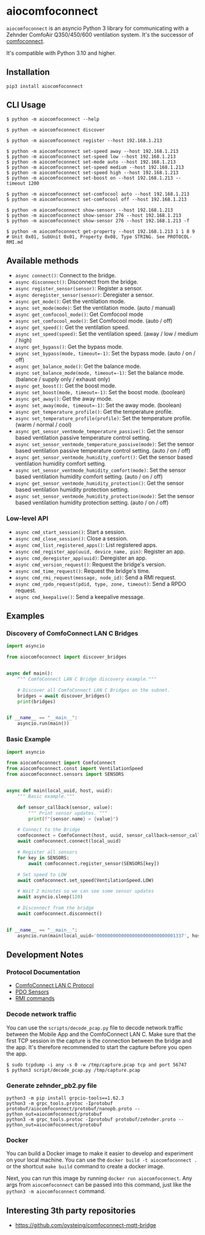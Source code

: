 # aiocomfoconnect

`aiocomfoconnect` is an asyncio Python 3 library for communicating with a Zehnder ComfoAir Q350/450/600 ventilation system. It's the successor of
[comfoconnect](https://github.com/michaelarnauts/comfoconnect).

It's compatible with Python 3.10 and higher.

## Installation

```shell
pip3 install aiocomfoconnect
```

## CLI Usage

```shell
$ python -m aiocomfoconnect --help

$ python -m aiocomfoconnect discover

$ python -m aiocomfoconnect register --host 192.168.1.213

$ python -m aiocomfoconnect set-speed away --host 192.168.1.213
$ python -m aiocomfoconnect set-speed low --host 192.168.1.213
$ python -m aiocomfoconnect set-mode auto --host 192.168.1.213
$ python -m aiocomfoconnect set-speed medium --host 192.168.1.213
$ python -m aiocomfoconnect set-speed high --host 192.168.1.213
$ python -m aiocomfoconnect set-boost on --host 192.168.1.213 --timeout 1200

$ python -m aiocomfoconnect set-comfocool auto --host 192.168.1.213
$ python -m aiocomfoconnect set-comfocool off --host 192.168.1.213

$ python -m aiocomfoconnect show-sensors --host 192.168.1.213
$ python -m aiocomfoconnect show-sensor 276 --host 192.168.1.213
$ python -m aiocomfoconnect show-sensor 276 --host 192.168.1.213 -f

$ python -m aiocomfoconnect get-property --host 192.168.1.213 1 1 8 9  # Unit 0x01, SubUnit 0x01, Property 0x08, Type STRING. See PROTOCOL-RMI.md
```

## Available methods

- `async connect()`: Connect to the bridge.
- `async disconnect()`: Disconnect from the bridge.
- `async register_sensor(sensor)`: Register a sensor.
- `async deregister_sensor(sensor)`: Deregister a sensor.
- `async get_mode()`: Get the ventilation mode.
- `async set_mode(mode)`: Set the ventilation mode. (auto / manual)
- `async get_comfocool_mode()`: Get Comfocool mode
- `async set_comfocool_mode()`: Set Comfocool mode. (auto / off)
- `async get_speed()`: Get the ventilation speed.
- `async set_speed(speed)`: Set the ventilation speed. (away / low / medium / high)
- `async get_bypass()`: Get the bypass mode.
- `async set_bypass(mode, timeout=-1)`: Set the bypass mode. (auto / on / off)
- `async get_balance_mode()`: Get the balance mode.
- `async set_balance_mode(mode, timeout=-1)`: Set the balance mode. (balance / supply only / exhaust only)
- `async get_boost()`: Get the boost mode.
- `async set_boost(mode, timeout=-1)`: Set the boost mode. (boolean)
- `async get_away()`: Get the away mode.
- `async set_away(mode, timeout=-1)`: Set the away mode. (boolean)
- `async get_temperature_profile()`: Get the temperature profile.
- `async set_temperature_profile(profile)`: Set the temperature profile. (warm / normal / cool)
- `async get_sensor_ventmode_temperature_passive()`: Get the sensor based ventilation passive temperature control setting.
- `async set_sensor_ventmode_temperature_passive(mode)`: Set the sensor based ventilation passive temperature control setting. (auto / on / off)
- `async get_sensor_ventmode_humidity_comfort()`: Get the sensor based ventilation humidity comfort setting.
- `async set_sensor_ventmode_humidity_comfort(mode)`: Set the sensor based ventilation humidity comfort setting. (auto / on / off)
- `async get_sensor_ventmode_humidity_protection()`: Get the sensor based ventilation humidity protection setting.
- `async set_sensor_ventmode_humidity_protection(mode)`: Set the sensor based ventilation humidity protection setting. (auto / on / off)

### Low-level API

- `async cmd_start_session()`: Start a session.
- `async cmd_close_session()`: Close a session.
- `async cmd_list_registered_apps()`: List registered apps.
- `async cmd_register_app(uuid, device_name, pin)`: Register an app.
- `async cmd_deregister_app(uuid)`: Deregister an app.
- `async cmd_version_request()`: Request the bridge's version.
- `async cmd_time_request()`: Request the bridge's time.
- `async cmd_rmi_request(message, node_id)`: Send a RMI request.
- `async cmd_rpdo_request(pdid, type, zone, timeout)`: Send a RPDO request.
- `async cmd_keepalive()`: Send a keepalive message.

## Examples

### Discovery of ComfoConnect LAN C Bridges

```python
import asyncio

from aiocomfoconnect import discover_bridges


async def main():
    """ ComfoConnect LAN C Bridge discovery example."""

    # Discover all ComfoConnect LAN C Bridges on the subnet.
    bridges = await discover_bridges()
    print(bridges)


if __name__ == "__main__":
    asyncio.run(main())
```

### Basic Example

```python
import asyncio

from aiocomfoconnect import ComfoConnect
from aiocomfoconnect.const import VentilationSpeed
from aiocomfoconnect.sensors import SENSORS


async def main(local_uuid, host, uuid):
    """ Basic example."""

    def sensor_callback(sensor, value):
        """ Print sensor updates. """
        print(f"{sensor.name} = {value}")

    # Connect to the Bridge
    comfoconnect = ComfoConnect(host, uuid, sensor_callback=sensor_callback)
    await comfoconnect.connect(local_uuid)

    # Register all sensors
    for key in SENSORS:
        await comfoconnect.register_sensor(SENSORS[key])

    # Set speed to LOW
    await comfoconnect.set_speed(VentilationSpeed.LOW)

    # Wait 2 minutes so we can see some sensor updates
    await asyncio.sleep(120)

    # Disconnect from the bridge
    await comfoconnect.disconnect()


if __name__ == "__main__":
    asyncio.run(main(local_uuid='00000000000000000000000000001337', host='192.168.1.20', uuid='00000000000000000000000000000055'))  # Replace with your bridge's IP and UUID
```

## Development Notes

### Protocol Documentation

- [ComfoConnect LAN C Protocol](docs/PROTOCOL.md)
- [PDO Sensors](docs/PROTOCOL-PDO.md)
- [RMI commands](docs/PROTOCOL-RMI.md)

### Decode network traffic

You can use the `scripts/decode_pcap.py` file to decode network traffic between the Mobile App and the ComfoConnect LAN C.
Make sure that the first TCP session in the capture is the connection between the bridge and the app. It's therefore recommended to start the capture before you open the app.

```shell
$ sudo tcpdump -i any -s 0 -w /tmp/capture.pcap tcp and port 56747
$ python3 script/decode_pcap.py /tmp/capture.pcap
```

### Generate zehnder_pb2.py file

```shell
python3 -m pip install grpcio-tools==1.62.3
python3 -m grpc_tools.protoc -Iprotobuf protobuf/aiocomfoconnect/protobuf/nanopb.proto --python_out=aiocomfoconnect/protobuf
python3 -m grpc_tools.protoc -Iprotobuf protobuf/zehnder.proto --python_out=aiocomfoconnect/protobuf
```

### Docker

You can build a Docker image to make it easier to develop and experiment on your local machine. You can use the `docker build -t aiocomfoconnect .` or the shortcut `make build` command to create a docker image.

Next, you can run this image by running `docker run aiocomfoconnect`. Any args from `aiocomfoconnect` can be passed into this command, just like the `python3 -m aiocomfoconnect` command.

## Interesting 3th party repositories

* https://github.com/oysteing/comfoconnect-mqtt-bridge
